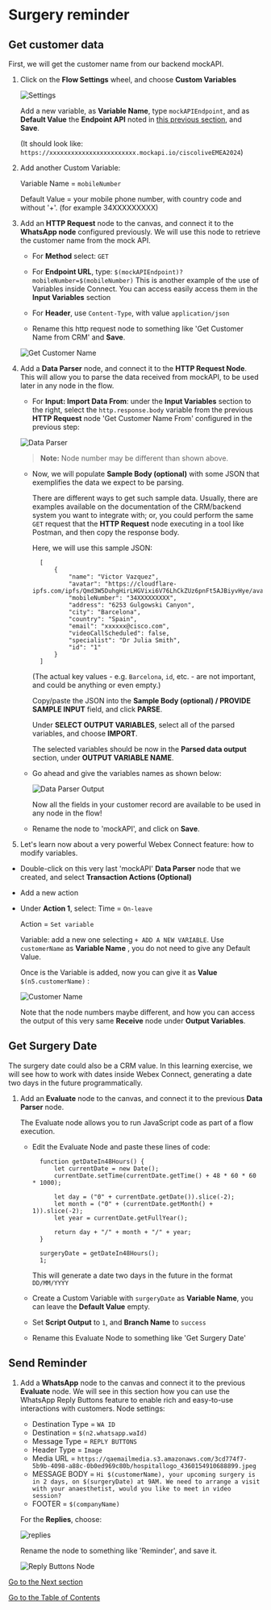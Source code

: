 # Surgery reminder

## Get customer data

First, we will get the customer name from our backend mockAPI.

1. Click on the **Flow Settings** wheel, and choose **Custom Variables**

    ![Settings](images/settings-custom-vars.png)

    Add a new variable, as **Variable Name**, type ``mockAPIEndpoint``, and as **Default Value** the **Endpoint API** noted in [this previous section](05-backend.md), and **Save**.
    
    (It should look like: ``https://xxxxxxxxxxxxxxxxxxxxxxxx.mockapi.io/ciscoliveEMEA2024``)

2. Add another Custom Variable:

    Variable Name = `mobileNumber`
    
    Default Value = your mobile phone number, with country code and without '+'. (for example 34XXXXXXXXX)

3. Add an **HTTP Request** node to the canvas, and connect it to the **WhatsApp node** configured previously. We will use this node to retrieve the customer name from the mock API.

    - For **Method** select: `GET`

   - For **Endpoint URL**, type: `$(mockAPIEndpoint)?mobileNumber=$(mobileNumber)`
   This is another example of the use of Variables inside Connect. You can access easily access them in the **Input Variables** section

   - For **Header**, use `Content-Type`, with value `application/json`

   - Rename this http request node to something like 'Get Customer Name from CRM' and **Save**.

    ![Get Customer Name](images/http-request-crm.png)


4. Add a **Data Parser** node, and connect it to the **HTTP Request Node**. This will allow you to parse the data received from mockAPI, to be used later in any node in the flow.

   - For **Input: Import Data From**: under the **Input Variables** section to the right, select the `http.response.body` variable from the previous **HTTP Request** node 'Get Customer Name From' configured in the previous step:

    ![Data Parser](images/data-parser-new.png)

    > **Note:** Node number may be different than shown above.

    - Now, we will populate **Sample Body (optional)** with some JSON that exemplifies the data we expect to be parsing.

        There are different ways to get such sample data. Usually, there are examples available on the documentation of the CRM/backend system you want to integrate with; or, you could perform the same `GET` request that the **HTTP Request** node executing in a tool like Postman, and then copy the response body.
   
        Here, we will use this sample JSON:
              
            [
                {
                    "name": "Victor Vazquez",
                    "avatar": "https://cloudflare-ipfs.com/ipfs/Qmd3W5DuhgHirLHGVixi6V76LhCkZUz6pnFt5AJBiyvHye/avatar/1039.jpg",
                    "mobileNumber": "34XXXXXXXXX",
                    "address": "6253 Gulgowski Canyon",
                    "city": "Barcelona",
                    "country": "Spain",
                    "email": "xxxxxx@cisco.com",
                    "videoCallScheduled": false,
                    "specialist": "Dr Julia Smith",
                    "id": "1"
                }
            ]
    
        (The actual key values - e.g. `Barcelona`, `id`, etc. - are not important, and could be anything or even empty.) 
        
        Copy/paste the JSON into the **Sample Body (optional) / PROVIDE SAMPLE INPUT** field, and click **PARSE**.
        
        Under **SELECT OUTPUT VARIABLES**, select all of the parsed variables, and choose **IMPORT**.

         The selected variables should be now in the **Parsed data output** section, under **OUTPUT VARIABLE NAME**.
        
    - Go ahead and give the variables names as shown below:

        ![Data Parser Output](images/data-parser-output-crm.png)

        
        Now all the fields in your customer record are available to be used in any node in the flow!

    - Rename the node to 'mockAPI', and click on **Save**.

5. Let's learn now about a very powerful Webex Connect feature: how to modify variables.

- Double-click on this very last 'mockAPI' **Data Parser** node that we created, and select **Transaction Actions (Optional)**

- Add a new action
- Under **Action 1**, select:
    Time = `On-leave`
    
    Action = `Set variable`
    
    Variable: add a new one selecting `+ ADD A NEW VARIABLE`. Use `customerName` as **Variable Name** , you do not need to give any Default Value.

    Once is the Variable is added, now you can give it as **Value** `$(n5.customerName)` :

    ![Customer Name](images/set-vars-customer-name.png)

    Note that the node numbers maybe different, and how you can access the output of this very same **Receive** node under **Output Variables**.

## Get Surgery Date

The surgery date could also be a CRM value. In this learning exercise, we will see how to work with dates inside Webex Connect, generating a date two days in the future programmatically.

1. Add an **Evaluate** node to the canvas, and connect it to the previous **Data Parser** node.

    The Evaluate node allows you to run JavaScript code as part of a flow execution.

    - Edit the Evaluate Node and paste these lines of code:

            function getDateIn48Hours() {
                let currentDate = new Date();
                currentDate.setTime(currentDate.getTime() + 48 * 60 * 60 * 1000);

                let day = ("0" + currentDate.getDate()).slice(-2);
                let month = ("0" + (currentDate.getMonth() + 1)).slice(-2);
                let year = currentDate.getFullYear();

                return day + "/" + month + "/" + year;
            }

            surgeryDate = getDateIn48Hours();
            1;

        This will generate a date two days in the future in the format `DD/MM/YYYY`
        
    - Create a Custom Variable with `surgeryDate` as **Variable Name**, you can leave the **Default Value** empty.

    - Set **Script Output** to `1`, and **Branch Name** to `success`
    
    - Rename this Evaluate Node to something like 'Get Surgery Date'

## Send Reminder

1. Add a **WhatsApp** node to the canvas and connect it to the previous **Evaluate** node. We will see in this section how you can use the WhatsApp Reply Buttons feature to enable rich and easy-to-use interactions with customers. Node settings:

   - Destination Type = `WA ID`
   - Destination = `$(n2.whatsapp.waId)`
   - Message Type = `REPLY BUTTONS`
   - Header Type = `Image`
   - Media URL = `https://qaemailmedia.s3.amazonaws.com/3cd774f7-5b9b-4098-a88c-0b0ed969c80b/hospitallogo_4360154910688899.jpeg`
   - MESSAGE BODY = `Hi $(customerName), your upcoming surgery is in 2 days, on $(surgeryDate) at 9AM. We need to arrange a visit with your anaesthetist, would you like to meet in video session?`
   - FOOTER = `$(companyName)`

   For the **Replies**, choose:

    ![replies](images/replies.png)

    Rename the node to something like 'Reminder', and save it.

    ![Reply Buttons Node](images/reply-node.png)


[Go to the Next section](./09-connectflow-04.md)

[Go to the Table of Contents](README.md#table-of-contents)